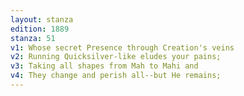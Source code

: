 ```yaml
---
layout: stanza
edition: 1889
stanza: 51
v1: Whose secret Presence through Creation's veins
v2: Running Quicksilver-like eludes your pains;
v3: Taking all shapes from Mah to Mahi and
v4: They change and perish all--but He remains;
---
```

